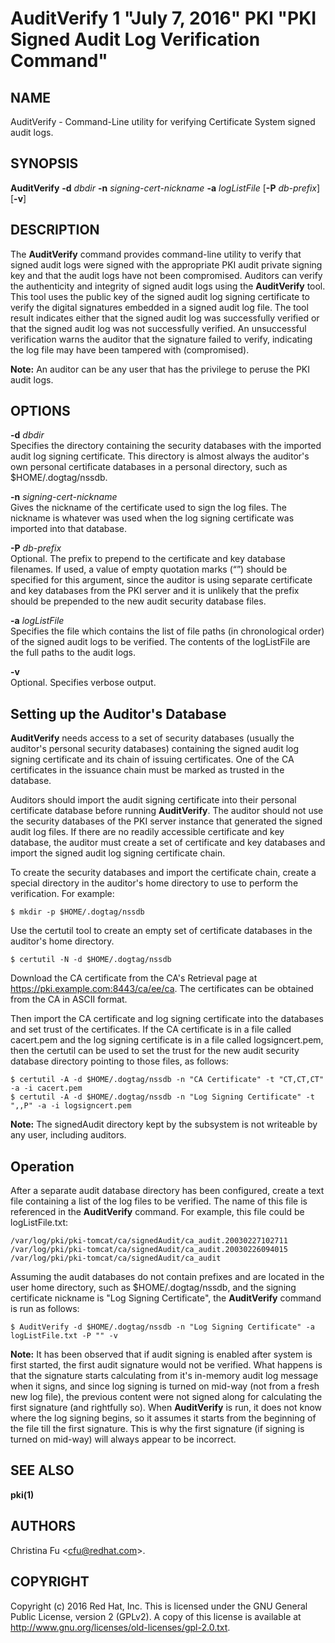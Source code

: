 # AuditVerify 1 "July 7, 2016" PKI "PKI Signed Audit Log Verification Command"

## NAME

AuditVerify - Command-Line utility for verifying Certificate System signed audit logs.

## SYNOPSIS

**AuditVerify** **-d** *dbdir* **-n** *signing-cert-nickname* **-a** *logListFile* [**-P** *db-prefix*] [**-v**]

## DESCRIPTION

The **AuditVerify** command provides command-line utility to verify that
signed audit logs were signed with the appropriate PKI audit private signing key
and that the audit logs have not been compromised.
Auditors can verify the authenticity and integrity of signed audit logs using the **AuditVerify** tool.
This tool uses the public key of the signed audit log signing certificate
to verify the digital signatures embedded in a signed audit log file.
The tool result indicates either that the signed audit log was successfully verified
or that the signed audit log was not successfully verified.
An unsuccessful verification warns the auditor that the signature failed to verify,
indicating the log file may have been tampered with (compromised).

**Note:** An auditor can be any user that has the privilege to peruse the PKI audit logs.

## OPTIONS

**-d** *dbdir*  
    Specifies the directory containing the security databases with the imported audit log signing certificate.
    This directory is almost always the auditor's own personal certificate databases in a personal directory,
    such as $HOME/.dogtag/nssdb.

**-n** *signing-cert-nickname*  
    Gives the nickname of the certificate used to sign the log files.
    The nickname is whatever was used when the log signing certificate was imported into that database.

**-P** *db-prefix*  
    Optional. The prefix to prepend to the certificate and key database filenames.
    If used, a value of empty quotation marks (“”) should be specified for this argument,
    since the auditor is using separate certificate and key databases from the PKI server
    and it is unlikely that the prefix should be prepended to the new audit security database files.

**-a** *logListFile*  
    Specifies the file which contains the list of file paths (in chronological order)
    of the signed audit logs to be verified.
    The contents of the logListFile are the full paths to the audit logs.

**-v**  
    Optional. Specifies verbose output.

## Setting up the Auditor's Database

**AuditVerify** needs access to a set of security databases (usually the auditor's personal security databases)
containing the signed audit log signing certificate and its chain of issuing certificates.
One of the CA certificates in the issuance chain must be marked as trusted in the database.

Auditors should import the audit signing certificate into their personal certificate database before running **AuditVerify**.
The auditor should not use the security databases of the PKI server instance that generated the signed audit log files.
If there are no readily accessible certificate and key database, the auditor must create a set of certificate and key databases
and import the signed audit log signing certificate chain.

To create the security databases and import the certificate chain,
create a special directory in the auditor's home directory to use to perform the verification. For example:

```
$ mkdir -p $HOME/.dogtag/nssdb
```

Use the certutil tool to create an empty set of certificate databases in the auditor's home directory.

```
$ certutil -N -d $HOME/.dogtag/nssdb
```

Download the CA certificate from the CA's Retrieval page at https://pki.example.com:8443/ca/ee/ca.
The certificates can be obtained from the CA in ASCII format.

Then import the CA certificate and log signing certificate into the databases and set trust of the certificates.
If the CA certificate is in a file called cacert.pem and the log signing certificate is in a file called logsigncert.pem,
then the certutil can be used to set the trust for the new audit security database directory pointing to those files, as follows:

```
$ certutil -A -d $HOME/.dogtag/nssdb -n "CA Certificate" -t "CT,CT,CT" -a -i cacert.pem
$ certutil -A -d $HOME/.dogtag/nssdb -n "Log Signing Certificate" -t ",,P" -a -i logsigncert.pem
```

**Note:** The signedAudit directory kept by the subsystem is not writeable by any user, including auditors.

## Operation

After a separate audit database directory has been configured,
create a text file containing a list of the log files to be verified.
The name of this file is referenced in the **AuditVerify** command.
For example, this file could be logListFile.txt:

```
/var/log/pki/pki-tomcat/ca/signedAudit/ca_audit.20030227102711
/var/log/pki/pki-tomcat/ca/signedAudit/ca_audit.20030226094015
/var/log/pki/pki-tomcat/ca/signedAudit/ca_audit
```

Assuming the audit databases do not contain prefixes and are located in the user home directory,
such as $HOME/.dogtag/nssdb, and the signing certificate nickname is "Log Signing Certificate",
the **AuditVerify** command is run as follows:

```
$ AuditVerify -d $HOME/.dogtag/nssdb -n "Log Signing Certificate" -a logListFile.txt -P "" -v
```

**Note:** It has been observed that if audit signing is enabled after system is first started,
the first audit signature would not be verified.
What happens is that the signature starts calculating from it's in-memory audit log message when it signs,
and since log signing is turned on mid-way (not from a fresh new log file),
the previous content were not signed along for calculating the first signature (and rightfully so).
When **AuditVerify** is run, it does not know where the log signing begins,
so it assumes it starts from the beginning of the file till the first signature.
This is why the first signature (if signing is turned on mid-way) will always appear to be incorrect.

## SEE ALSO

**pki(1)**

## AUTHORS

Christina Fu &lt;cfu@redhat.com&gt;.

## COPYRIGHT

Copyright (c) 2016 Red Hat, Inc.
This is licensed under the GNU General Public License, version 2 (GPLv2).
A copy of this license is available at http://www.gnu.org/licenses/old-licenses/gpl-2.0.txt.
